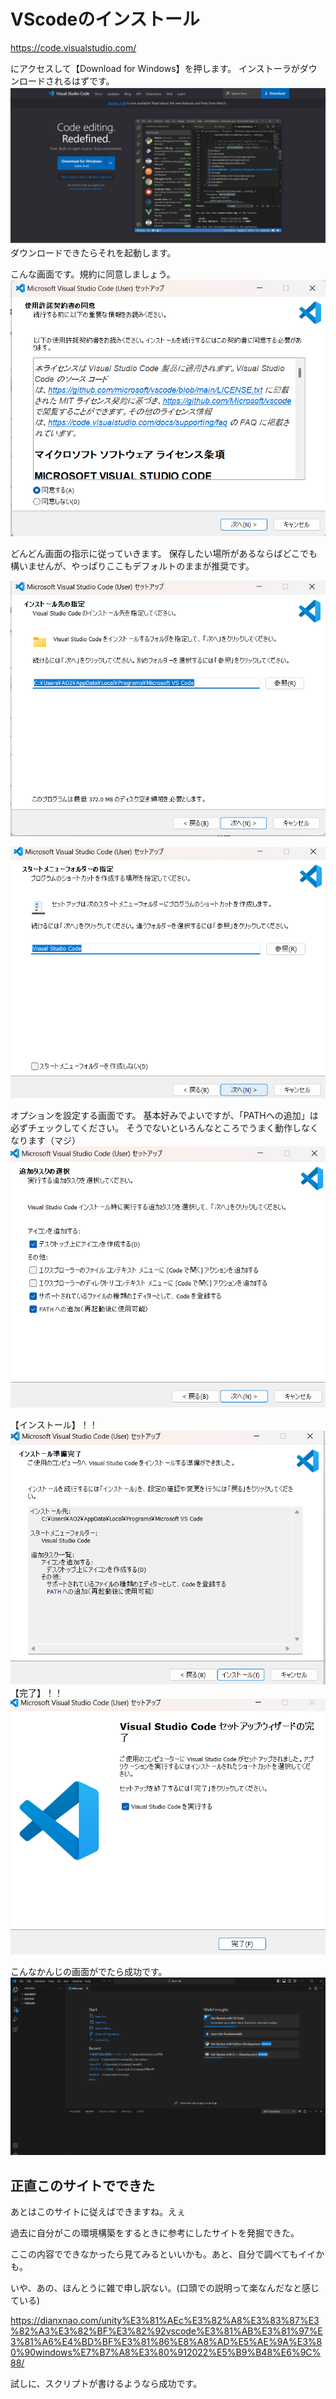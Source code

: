 # VScodeのインストール
https://code.visualstudio.com/

にアクセスして【Download for Windows】を押します。
インストーラがダウンロードされるはずです。
![](../img/5-1.png)
ダウンロードできたらそれを起動します。

こんな画面です。規約に同意しましょう。
![](../img/5-2.png)

どんどん画面の指示に従っていきます。
保存したい場所があるならばどこでも構いませんが、やっぱりここもデフォルトのままが推奨です。

![](../img/5-3.png)

![](../img/5-4.png)

オプションを設定する画面です。
基本好みでよいですが、「PATHへの追加」は必ずチェックしてください。
そうでないといろんなところでうまく動作しなくなります（マジ）
![](../img/5-5.png)

【インストール】！！
![](../img/5-6.png)
【完了】！！
![](../img/5-7.png)

こんなかんじの画面がでたら成功です。
![](../img/5-8.png)

## 正直このサイトでできた
あとはこのサイトに従えばできますね。えぇ

過去に自分がこの環境構築をするときに参考にしたサイトを発掘できた。

ここの内容でできなかったら見てみるといいかも。あと、自分で調べてもイイかも。

いや、あの、ほんとうに雑で申し訳ない。(口頭での説明って楽なんだなと感じている)


https://dianxnao.com/unity%E3%81%AEc%E3%82%A8%E3%83%87%E3%82%A3%E3%82%BF%E3%82%92vscode%E3%81%AB%E3%81%97%E3%81%A6%E4%BD%BF%E3%81%86%E8%A8%AD%E5%AE%9A%E3%80%90windows%E7%B7%A8%E3%80%912022%E5%B9%B48%E6%9C%88/

試しに、スクリプトが書けるようなら成功です。
